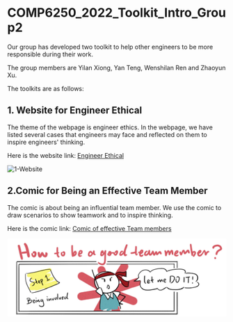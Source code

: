 # COMP6250_2022_Toolkit_Intro_Group2

Our group has developed two toolkit to help other engineers to be more responsible during their work.

The group members are Yilan Xiong, Yan Teng, Wenshilan Ren and Zhaoyun Xu.

The toolkits are as follows:

## 1. Website for Engineer Ethical

The theme of the webpage is engineer ethics. In the webpage, we have listed several cases that engineers may face and reflected on them to inspire engineers' thinking.

Here is the website link: [Engineer Ethical](https://site-945304-2190-3721.mysxl.cn/) 

![1-Website](https://raw.githubusercontent.com/NorthanX/COMP6250_2022_Toolkit_Intro_Group2/main/1-%20Website.png)

## 2.Comic for Being an Effective Team Member

The comic is about being an influential team member. We use the comic to draw scenarios to show teamwork and to inspire thinking.

Here is the comic link: [Comic of effective Team members](https://github.com/wenshilanR/Comic_for_COMP6250_2022_Toolkit_Group2/blob/main/toolkit_G2.pdf)

![2-Comic](https://raw.githubusercontent.com/NorthanX/COMP6250_2022_Toolkit_Intro_Group2/main/2-%20Comic.png)

